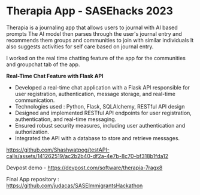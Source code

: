 # Therapia App - SASEhacks 2023
Therapia is a journaling app that allows users to journal with AI based prompts
The AI model then parses through the user's journal entry and recommends them groups and communities to join with similar individuals
It also suggests activities for self care based on journal entry.

I worked on the real time chatting feature of the app for the communities and groupchat tab of the app.

**Real-Time Chat Feature with Flask API**
- Developed a real-time chat application with a Flask API responsible for user registration, authentication, message storage, and real-time communication.
- Technologies used : Python, Flask, SQLAlchemy, RESTful API design
- Designed and implemented RESTful API endpoints for user registration, authentication, and real-time messaging.
- Ensured robust security measures, including user authentication and authorization.
- Integrated the API with a database to store and retrieve messages.





https://github.com/Shashwatpog/testAPI-calls/assets/141262519/ac2b2b40-df2a-4e7b-8c70-bf318b1fda12




Devpost demo - https://devpost.com/software/therapia-7ragx8

Final App repository : https://github.com/judacas/SASEImmigrantsHackathon

